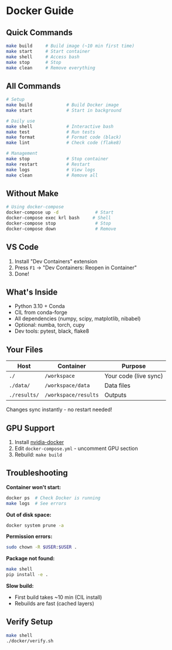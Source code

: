 # Docker Guide

## Quick Commands

```bash
make build     # Build image (~10 min first time)
make start     # Start container
make shell     # Access bash
make stop      # Stop
make clean     # Remove everything
```

## All Commands

```bash
# Setup
make build             # Build Docker image
make start             # Start in background

# Daily use
make shell             # Interactive bash
make test              # Run tests
make format            # Format code (black)
make lint              # Check code (flake8)

# Management
make stop              # Stop container
make restart           # Restart
make logs              # View logs
make clean             # Remove all
```

## Without Make

```bash
# Using docker-compose
docker-compose up -d              # Start
docker-compose exec krl bash     # Shell
docker-compose stop               # Stop
docker-compose down               # Remove
```

## VS Code

1. Install "Dev Containers" extension
2. Press `F1` → "Dev Containers: Reopen in Container"
3. Done!

## What's Inside

- Python 3.10 + Conda
- CIL from conda-forge
- All dependencies (numpy, scipy, matplotlib, nibabel)
- Optional: numba, torch, cupy
- Dev tools: pytest, black, flake8

## Your Files

| Host | Container | Purpose |
|------|-----------|---------|
| `./` | `/workspace` | Your code (live sync) |
| `./data/` | `/workspace/data` | Data files |
| `./results/` | `/workspace/results` | Outputs |

Changes sync instantly - no restart needed!

## GPU Support

1. Install [nvidia-docker](https://github.com/NVIDIA/nvidia-docker)
2. Edit `docker-compose.yml` - uncomment GPU section
3. Rebuild: `make build`

## Troubleshooting

**Container won't start:**
```bash
docker ps  # Check Docker is running
make logs  # See errors
```

**Out of disk space:**
```bash
docker system prune -a
```

**Permission errors:**
```bash
sudo chown -R $USER:$USER .
```

**Package not found:**
```bash
make shell
pip install -e .
```

**Slow build:**
- First build takes ~10 min (CIL install)
- Rebuilds are fast (cached layers)

## Verify Setup

```bash
make shell
./docker/verify.sh
```
